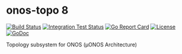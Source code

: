 # onos-topo 8
[![Build Status](https://travis-ci.com/onosproject/onos-topo.svg?branch=master)](https://travis-ci.com/onosproject/onos-topo)
[![Integration Test Status](https://img.shields.io/travis/onosproject/onos-test?label=integration-tests&logo=integration-tests)](https://travis-ci.com/onosproject/onos-test)
[![Go Report Card](https://goreportcard.com/badge/github.com/onosproject/onos-topo)](https://goreportcard.com/report/github.com/onosproject/onos-topo)
[![License](https://img.shields.io/badge/License-Apache%202.0-blue.svg)](https://github.com/gojp/goreportcard/blob/master/LICENSE)
[![GoDoc](https://godoc.org/github.com/onosproject/onos-topo?status.svg)](https://godoc.org/github.com/onosproject/onos-topo)

Topology subsystem for ONOS (µONOS Architecture)
